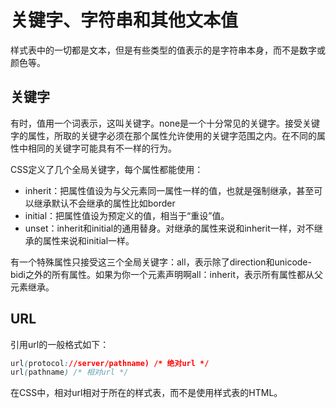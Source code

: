 # 关键字、字符串和其他文本值

样式表中的一切都是文本，但是有些类型的值表示的是字符串本身，而不是数字或颜色等。

## 关键字

有时，值用一个词表示，这叫关键字。none是一个十分常见的关键字。接受关键字的属性，所取的关键字必须在那个属性允许使用的关键字范围之内。在不同的属性中相同的关键字可能具有不一样的行为。

CSS定义了几个全局关键字，每个属性都能使用：

* inherit：把属性值设为与父元素同一属性一样的值，也就是强制继承，甚至可以继承默认不会继承的属性比如border
* initial：把属性值设为预定义的值，相当于“重设”值。
* unset：inherit和initial的通用替身。对继承的属性来说和inherit一样，对不继承的属性来说和initial一样。

有一个特殊属性只接受这三个全局关键字：all，表示除了direction和unicode-bidi之外的所有属性。如果为你一个元素声明啊all：inherit，表示所有属性都从父元素继承。

## URL

引用url的一般格式如下：

```CSS
url(protocol://server/pathname) /* 绝对url */
url(pathname) /* 相对url */
```

在CSS中，相对url相对于所在的样式表，而不是使用样式表的HTML。
